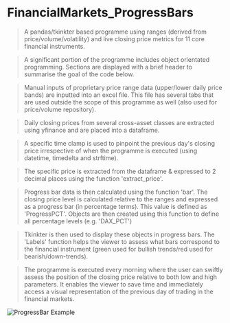 # FinancialMarkets_ProgressBars

> A pandas/tkinkter based programme using ranges (derived from price/volume/volatility) and live closing price metrics for 11 core financial instruments.

> A significant portion of the programme includes object orientated programming. Sections are displayed with a brief header to summarise the goal of the code below.

> Manual inputs of proprietary price range data (upper/lower daily price bands) are inputted into an excel file. This file has several tabs that are used outside the scope of this programme as well (also used for price/volume repository).

> Daily closing prices from several cross-asset classes are extracted using yfinance and are placed into a dataframe. 

> A specific time clamp is used to pinpoint the previous day's closing price irrespective of when the programme is executed (using datetime, timedelta and strftime).

> The specific price is extracted from the dataframe & expressed to 2 decimal places using the function 'extract_price'.

> Progress bar data is then calculated using the function 'bar'. The closing price level is calculated relative to the ranges and expressed as a progress bar (in percentage terms). This value is defined as 'ProgressPCT'. Objects are then created using this function to define all percentage levels (e.g. 'DAX_PCT')

> Tkinkter is then used to display these objects in progress bars. The 'Labels' function helps the viewer to assess what bars correspond to the financial instrument (green used for bullish trends/red used for bearish/down-trends).

> The programme is executed every morning where the user can swiftly assess the position of the closing price relative to both low and high parameters. It enables the viewer to save time and immediately access a visual representation of the previous day of trading in the financial markets.

![ProgressBar Example](https://user-images.githubusercontent.com/72507931/99262531-06003300-2816-11eb-9b11-44f62ed1047f.JPG)

